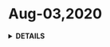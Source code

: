 
# Aug-03,2020

<details>
<summary><b>DETAILS</b></summary>
<p>
//查询
const db = wx.cloud.database();//小程序端获取数据库的引用
const coll = db.collection('todos');//获取集合引用并不会发起网络请求去拉取它的数据
coll.doc('id').get().then(res => {console.log(res)})
// 插入
db.collection('todos').add({
data:{
  filed1:'string',
  filed2:'Number',
  filed3:'Array',
  filed4:'Object'
}
}).then(res=>{
  console.log(res)
})
// 查询
db.collection('todos').where({openid:'openid',done:false}).get().then(res=>{console.log(res)})
// 获取一个集合的数据：小程序中一次默认最多返回20条记录，在云函数中一次默认最多返回100条记录。可通过limit方法制定需要获取的记录数量。
const cloud = require('wx-server-sdk');
cloud.init();
const db = cloud.database();
const MAX_LIMIT =100;
exports.main = async(event,context) => {
  const countResult = await db.collection('todos').count()
  const total = countResult.total();
  const batchTimes = Math.ceil(total/MAX_LIMIT);
  const tasks = [];
  for(let i=0;i<batchTimes;i++){
    const promise = db.collection('todos').skip(i*btachTimes).limit(MAX_LIMIT).get();
    tasks.push(promise)
  }
  for(await Promise.all(tasks)).reduce((acc,cur)=>{
    return {
      data:acc.data.concat(cur.data),
      errMsg:acc.errMsg,
    }
  })
}
// 查询指令 const _ = db.command
// 大于：_.gt(value)
// 等于：_.eq(value)
// 不等于：_.neq(value)
// 小于：_.lt(value)
// 小于或等于： _.lte(value)
// 在给定数组中：_.in(1,2,3)

// 更新 update、set
db.collection('todos').doc('id').update({
  data:{
    done: true
  }
}).then(res =>{console.log(res)}
// 更新指令
// set 设置字段为指定值
// remove  删除字段
// inc 原子自增字段值--不会受到并发写的影响
// mul 原子子乘字段值
// push 数组末尾增加指定值
const _ = db.command();
db.collection('todos').doc('id').update({
  data:{
    progress:_.inc(10),
    undone:_.push('newTag')
  }
})

db.collection('todos').doc('id').update({
  data:{
    style:{
      color:'blue'
    }
  }
})


db.collection('todos').doc('id').update({
  data:{
    style:_.set({color:.'blue'})
  }
})

// 替换更新
db.collection('todos').doc('id').set({
  data:{
    filed1:'String',
    filed2:'Number'
  }
})

// 删除数据
db.collection('todos').doc('id').remove().then(res=>{console.log(res)})

// 普通匹配：
db.collection('todos').where({
    progress:50,
    done: false
}).get()

db.collection('todos').where({
  'style.color':'red'
}).get().then()

db.collection('todos').where({
  numbers:20
}).get().then()

db.collection('todos').where({
  'numbers.1':20
}).get().then()
 
db.collection('todos').doc('test').update({
  data:{
     'numbers.1':30
  }
})

// 实时数据推送 聊天/广播/多人游戏/协作工具/信息流
// 监听：调用Collection上的watch方法即可监听给定查询条件对应的数据，支持搭配使用orderBy和limit
const db = wx.cloud.database();
const watcher = db.collection('todos')
  .orderBy('progress','desc'),
  .limit(10)
  .where({
    team:'our team'
  })
  .watch({
    onChange:function(snapshot){
      console.log(snapshot.docChanges);
      console.log(snapshot.docs);
      console.log(snapshot.type)
    },
    onError:function(err){
      console.error(err);
    }
  })
watcher.close();


// 聚合：数据批处理的操作

// 分组查询：
// 只取某些字段的统计值或变换值返回
// 流水线式分阶段批处理
// 获取唯一值(去重)
const db = wx.cloud.database()
const $ = db.command.aggregate
db.collection('books').aggregate()
  .group({
    _id:'$category',
    avgSales:$.avg('$sales')
  })
.end()
// 聚合流水线：聚合是一个流水线式的批处理作业，一个流水线作业包含多个批处理阶段，每个阶段接收来自上一个阶段的输入记录列表(如果是第一个阶段则是集合全集)，然后处理成新的记录列表后输出给写一个阶段，直至返回结果。

// 聚合阶段 &操作符：一个聚合阶段是一个将一批输入记录按开发者指定的规则转换为新一批输出记录的过程。一个阶段的输出记录数与其输入记录无关、既可以保持不变，每个输入记录对应一个输出记录，也可以合并或分组输出更少的一个或多个记录，甚至与输出更多的记录。一个聚合流水线操作的第一个阶段是流水线的开始，接收集合所有记录作为输入，最后一个阶段是流水线的结束，其结果作为输出返回给调用方。要定义一个阶段，首先要确定要使用的阶段，聚合能力提供了包括分组阶段group，排序阶段sort、投影阶段project等多种可选的阶段。每个阶段又可以通过一个对象作为参数定义这个阶段操作的具体行为表现，其中i个参数对象的每一个字段的值都必须是一个表达式或聚合操作符，一个操作符可以接收表达式作为输入，可用的操作符列表可以在文档中找到。

// 事务
// 如果原子操作符(如 inc、mul、addToSet)和嵌套记录的数据结构设计无法满足需求，需要更高可自定义的事务操作，或跨多个记录或跨多集合的原子操作时(比如两个账户之间转账)，可以使用云数据事务能力。
// 快照隔离：

// 索引

// Explain查询分析

</p>
</details>